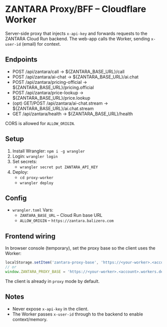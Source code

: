 # ZANTARA Proxy/BFF – Cloudflare Worker

Server-side proxy that injects `x-api-key` and forwards requests to the ZANTARA Cloud Run backend. The web-app calls the Worker, sending `x-user-id` (email) for context.

## Endpoints
- POST /api/zantara/call → ${ZANTARA_BASE_URL}/call
- POST /api/zantara/ai-chat → ${ZANTARA_BASE_URL}/ai.chat
- POST /api/zantara/pricing-official → ${ZANTARA_BASE_URL}/pricing.official
- POST /api/zantara/price-lookup → ${ZANTARA_BASE_URL}/price.lookup
- (opt) GET/POST /api/zantara/ai-chat.stream → ${ZANTARA_BASE_URL}/ai.chat.stream
- GET /api/zantara/health → ${ZANTARA_BASE_URL}/health

CORS is allowed for `ALLOW_ORIGIN`.

## Setup
1. Install Wrangler: `npm i -g wrangler`
2. Login: `wrangler login`
3. Set secrets:
   - `wrangler secret put ZANTARA_API_KEY`
4. Deploy:
   - `cd proxy-worker`
   - `wrangler deploy`

## Config
- `wrangler.toml` Vars:
  - `ZANTARA_BASE_URL` – Cloud Run base URL
  - `ALLOW_ORIGIN` – `https://zantara.balizero.com`

## Frontend wiring
In browser console (temporary), set the proxy base so the client uses the Worker:
```js
localStorage.setItem('zantara-proxy-base', 'https://<your-worker>.<account>.workers.dev/api/zantara');
// or
window.ZANTARA_PROXY_BASE = 'https://<your-worker>.<account>.workers.dev/api/zantara';
```
The client is already in `proxy` mode by default.

## Notes
- Never expose `x-api-key` in the client.
- The Worker passes `x-user-id` through to the backend to enable context/memory.
